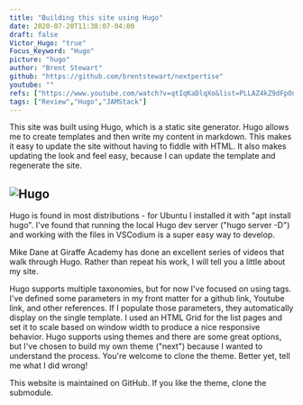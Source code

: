 ```yaml
---
title: "Building this site using Hugo"
date: 2020-07-20T11:38:07-04:00
draft: false
Victor_Hugo: "true"
Focus_Keyword: "Hugo"
picture: "hugo"
author: "Brent Stewart"
github: "https://github.com/brentstewart/nextpertise"
youtube: ""
refs: ["https://www.youtube.com/watch?v=qtIqKaDlqXo&list=PLLAZ4kZ9dFpOnyRlyS-liKL5ReHDcj4G3","http://gohugo.io"]
tags: ["Review","Hugo","JAMStack"]
---
```


This site was built using Hugo, which is a static site generator.  Hugo allows me to create templates and then write my content in markdown.  This makes it easy to update the site without having to fiddle with HTML.  It also makes updating the look and feel easy, because I can update the template and regenerate the site.  

## ![Hugo](https://d33wubrfki0l68.cloudfront.net/c38c7334cc3f23585738e40334284fddcaf03d5e/2e17c/images/hugo-logo-wide.svg#floatleft)
Hugo is found in most distributions - for Ubuntu I installed it with "apt install hugo".  I've found that running the local Hugo dev server ("hugo server -D") and working with the files in VSCodium is a super easy way to develop.

Mike Dane at Giraffe Academy has done an excellent series of videos that walk through Hugo.  Rather than repeat his work, I will tell you a little about my site.

Hugo supports multiple taxonomies, but for now I've focused on using tags.  I've defined some parameters in my front matter for a github link, Youtube link, and other references.  If I populate those parameters, they automatically display on the single template.  I used an HTML Grid for the list pages and set it to scale based on window width to produce a nice responsive behavior.  Hugo supports using themes and there are some great options, but I've chosen to build my own theme ("next") because I wanted to understand the process.  You're welcome to clone the theme.  Better yet, tell me what I did wrong!

This website is maintained on GitHub.  If you like the theme, clone the submodule.